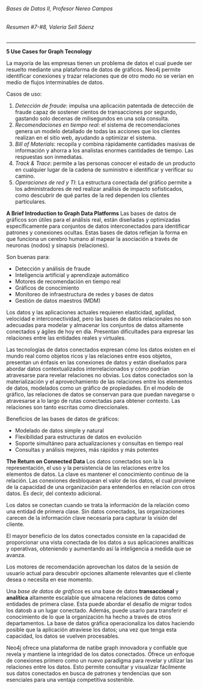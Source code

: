 ###### Bases de Datos II, Profesor Nereo Campos
###### Resumen #7-#8, Valeria Sell Sáenz

------------------------------------------------------
**5 Use Cases for Graph Tecnology**

La mayoría de las empresas tienen un problema de datos el cual puede ser resuelto mediante una plataforma de datos de gráficos. Neo4j permite identificar conexiones y trazar relaciones que de otro modo no se verían en medio de flujos interminables de datos.

Casos de uso:
1. *Detección de fraude*: impulsa una aplicación patentada de detección de fraude capaz de sostener cientos de transacciones por segundo, gastando solo decenas de milisegundos en una sola consulta.
2. *Recomendaciones en tiempo real*: el sistema de recomendaciones genera un modelo detallado de todas las acciones que los clientes realizan en el sitio web, ayudando a optimizar el sistema.
3. *Bill of Materials*: recopila y combina rápidamente cantidades masivas de información y ahorra a los analistas enormes cantidades de tiempo. Las respuestas son inmediatas. 
4. *Track & Trace*: permite a las personas conocer el estado de un producto en cualquier lugar de la cadena de suministro e identificar y verificar su camino. 
5. *Operaciones de red y TI*: La estructura conectada del gráfico permite a los administradores de red realizar análisis de impacto sofisticados, como descubrir de qué partes de la red dependen los clientes particulares.

**A Brief Introduction to Graph Data Platforms**
Las bases de datos de gráficos son útiles para el análisis real, están diseñadas y optimizadas específicamente para conjuntos de datos interconectados para identificar patrones y conexiones ocultas. Estas bases de datos reflejan la forma en que funciona un cerebro humano al mapear la asociación a través de neuronas (nodos) y sinapsis (relaciones). 

Son buenas para:
- Detección y análisis de fraude 
- Inteligencia artificial y aprendizaje automático 
- Motores de recomendación en tiempo real 
- Gráficos de conocimiento 
- Monitoreo de infraestructura de redes y bases de datos 
- Gestión de datos maestros (MDM)

Los datos y las aplicaciones actuales requieren elasticidad, agilidad, velocidad e interconectividad, pero las bases de datos relacionales no son adecuadas para modelar y almacenar los conjuntos de datos altamente conectados y ágiles de hoy en día. Presentan dificultades para expresar las relaciones entre las entidades reales y virtuales.

Las tecnologías de datos conectados expresan cómo los datos existen en el mundo real como objetos ricos y las relaciones entre esos objetos, presentan un énfasis en las conexiones de datos y están diseñados para abordar datos contextualizados interrelacionados y cómo podrían atravesarse para revelar relaciones no obvias. Los datos conectados son la materialización y el aprovechamiento de las relaciones entre los elementos de datos, modelados como un gráfico de propiedades. En el modelo de gráfico, las relaciones de datos se conservan para que puedan navegarse o atravesarse a lo largo de rutas conectadas para obtener contexto. Las relaciones son tanto escritas como direccionales.

Beneficios de las bases de datos de gráficos:
- Modelado de datos simple y natural 
- Flexibilidad para estructuras de datos en evolución 
- Soporte simultáneo para actualizaciones y consultas en tiempo real 
- Consultas y análisis mejores, más rápidos y más potentes

**The Return on Connected Data**
Los datos conectados son la la representación, el uso y la persistencia de las relaciones entre los elementos de datos. La clave es mantener el conocimiento continuo de la relación. Las conexiones desbloquean el valor de los datos, el cual proviene de la capacidad de una organización para entenderlos en relación con otros datos. Es decir, del contexto adicional. 

Los datos se conectan cuando se trata la información de la relación como una entidad de primera clase. Sin datos conectados, las organizaciones carecen de la información clave necesaria para capturar la visión del cliente. 

El mayor beneficio de los datos conectados consiste en la capacidad de proporcionar una vista conectada de los datos a sus aplicaciones analíticas y operativas, obteniendo y aumentando así la inteligencia a medida que se avanza. 

Los motores de recomendación aprovechan los datos de la sesión de usuario actual para descubrir opciones altamente relevantes que el cliente desea o necesita en ese momento.

Una *base de datos de gráficos* es una base de datos **transaccional** y **analítica** altamente escalable que almacena relaciones de datos como entidades de primera clase. Esta puede abordar el desafío de migrar todos los datosb a un lugar conectado. Además, puede usarlo para transferir el conocimiento de lo que la organización ha hecho a través de otros departamentos. La base de datos gráfica operacionaliza los datos haciendo posible que la aplicación atraviese los datos; una vez que tenga esta capacidad, los datos se vuelven procesables.

Neo4j ofrece una plataforma de natibe graph innovadora y confiable que revela y mantiene la integridad de los datos conectados. Ofrece un enfoque de conexiones primero como un nuevo paradigma para revelar y utilizar las relaciones entre los datos. Esto permite consultar y visualizar fácilmente sus datos conectados en busca de patrones y tendencias que son esenciales para una ventaja competitiva sostenible.

